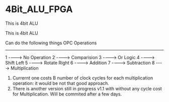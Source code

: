 # 4Bit_ALU_FPGA

This is 4bit ALU 

This is 4bit ALU 

Can do the following things 
OPC      Operations
---      -----------
1  ----> No Operation
2  ----> Comparision
3  ----> Or Logic
4  ----> Shift Left
5  ----> Rotate Right
6  ----> Addition
7  ----> Subtraction
8  ----> Multiplication

1. Currernt one costs B number of clock cycles for each multiplication operation: it would be not that good approach. 
2. There is another version still in progress v1.1 with without any cycle cost for Multiplication. Will be commited after a few days.  